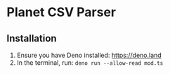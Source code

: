 # Planet CSV Parser

## Installation

1. Ensure you have Deno installed: https://deno.land
2. In the terminal, run: `deno run --allow-read mod.ts`
